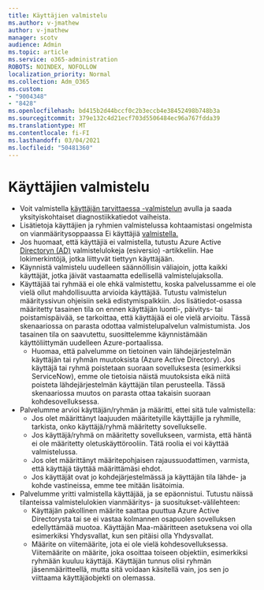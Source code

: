 ```yaml
---
title: Käyttäjien valmistelu
ms.author: v-jmathew
author: v-jmathew
manager: scotv
audience: Admin
ms.topic: article
ms.service: o365-administration
ROBOTS: NOINDEX, NOFOLLOW
localization_priority: Normal
ms.collection: Adm_O365
ms.custom:
- "9004348"
- "8428"
ms.openlocfilehash: bd415b2d44bccf0c2b3eccb4e38452498b748b3a
ms.sourcegitcommit: 379e132c4d21ecf703d5506484ec96a767fdda39
ms.translationtype: MT
ms.contentlocale: fi-FI
ms.lasthandoff: 03/04/2021
ms.locfileid: "50481360"
---
```

# <a name="user-provisioning"></a>Käyttäjien valmistelu

- Voit valmistella [käyttäjän tarvittaessa -valmistelun](https://docs.microsoft.com/azure/active-directory/app-provisioning/provision-on-demand) avulla ja saada yksityiskohtaiset diagnostiikkatiedot vaiheista.
- Lisätietoja käyttäjien ja ryhmien valmistelussa kohtaamistasi ongelmista on vianmääritysoppaassa Ei käyttäjiä [valmistella.](https://docs.microsoft.com/azure/active-directory/app-provisioning/application-provisioning-config-problem-no-users-provisioned)
- Jos huomaat, että käyttäjiä ei valmistella, tutustu Azure Active [Directoryn (AD)](https://docs.microsoft.com/azure/active-directory/reports-monitoring/concept-provisioning-logs) valmistelulokeja (esiversio) -artikkeliin. Hae lokimerkintöjä, jotka liittyvät tiettyyn käyttäjään.
- Käynnistä valmistelu uudelleen säännöllisin väliajoin, jotta kaikki käyttäjät, jotka jäivät vastaamatta edellisellä valmistelujaksolla.
- Käyttäjää tai ryhmää ei ole ehkä valmistettu, koska palvelussamme ei ole vielä ollut mahdollisuutta arvioida käyttäjää. Tutustu valmistelun määrityssivun ohjeisiin sekä edistymispalkkiin. Jos lisätiedot-osassa määritetty tasainen tila on ennen käyttäjän luonti-, päivitys- tai poistamispäivää, se tarkoittaa, että käyttäjää ei ole vielä arvioitu. Tässä skenaariossa on parasta odottaa valmistelupalvelun valmistumista. Jos tasainen tila on saavutettu, suosittelemme käynnistämään käyttöliittymän uudelleen Azure-portaalissa.
  - Huomaa, että palvelumme on tietoinen vain lähdejärjestelmän käyttäjän tai ryhmän muutoksista (Azure Active Directory). Jos käyttäjä tai ryhmä poistetaan suoraan sovelluksesta (esimerkiksi ServiceNow), emme ole tietoisia näistä muutoksista eikä niitä poisteta lähdejärjestelmän käyttäjän tilan perusteella. Tässä skenaariossa muutos on parasta ottaa takaisin suoraan kohdesovelluksessa.
- Palvelumme arvioi käyttäjän/ryhmän ja määritti, ettei sitä tule valmistella:
  - Jos olet määrittänyt laajuuden määritetyille käyttäjille ja ryhmille, tarkista, onko käyttäjä/ryhmä määritetty sovellukselle.
  - Jos käyttäjä/ryhmä on määritetty sovellukseen, varmista, että häntä ei ole määritetty oletuskäyttörooliin. Tätä roolia ei voi käyttää valmistelussa.
  - Jos olet määrittänyt määritepohjaisen rajaussuodattimen, varmista, että käyttäjä täyttää määrittämäsi ehdot.
  - Jos käyttäjät ovat jo kohdejärjestelmässä ja käyttäjän tila lähde- ja kohde vastineissa, emme tee mitään lisätoimia.
- Palvelumme yritti valmistella käyttäjää, ja se epäonnistui. Tutustu näissä tilanteissa valmistelulokien vianmääritys- ja suositukset-välilehteen:
  - Käyttäjän pakollinen määrite saattaa puuttua Azure Active Directorysta tai se ei vastaa kolmannen osapuolen sovelluksen edellyttämää muotoa. Käyttäjän Maa-määritteen asetuksena voi olla esimerkiksi Yhdysvallat, kun sen pitäisi olla Yhdysvallat.
  - Määrite on viitemäärite, jota ei ole vielä kohdesovelluksessa. Viitemäärite on määrite, joka osoittaa toiseen objektiin, esimerkiksi ryhmään kuuluu käyttäjä. Käyttäjän tunnus olisi ryhmän jäsenmääritteellä, mutta sitä voidaan käsitellä vain, jos sen jo viittaama käyttäjäobjekti on olemassa.
